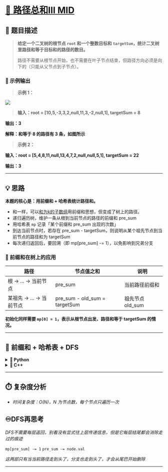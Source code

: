 #  [🌳 路径总和Ⅲ MID](https://leetcode.cn/problems/path-sum-iii)

## 📝 题目描述

> **给定一个二叉树的根节点 `root` 和一个整数目标和 `targetSum`，统计二叉树里路径和等于目标和的路径的数目。**
>
> 路径不需要从根节点开始，也不需要在叶子节点结束，但路径方向必须是向下的（只能从父节点到子节点）。

### 🧩 示例输出

> **示例 1：**

![](https://assets.leetcode.com/uploads/2021/04/09/pathsum3-1-tree.jpg)

>**输入：root = [10,5,-3,3,2,null,11,3,-2,null,1], targetSum = 8**
>
**输出：3**
>
**解释：和等于 8 的路径有 3 条，如图所示**

>**示例 2：**
>
**输入：root = [5,4,8,11,null,13,4,7,2,null,null,5,1], targetSum = 22**
>
**输出：3**

---

## 💡 思路

**本题的核心是：用前缀和 + 哈希表统计路径和。**

- 和一样，可以[和为k的子数组](https://github.com/X-peco/Algo-Daily/blob/main/journey%20/leetcode-algorithm/%E5%92%8C%E4%B8%BAk%E7%9A%84%E5%AD%90%E6%95%B0%E7%BB%84MID.md)用前缀和思想，但变成了树上的路径。
- 递归遍历树，维护一条从根到当前节点的路径的前缀和 pre_sum
- 用哈希表 `mp` 记录「某个前缀和 pre_sum 出现的次数」
- 到达当前节点时，若存在 pre_sum - targetSum，则说明从某个祖先节点到当前节点的路径和为 targetSum
- 每次递归返回后，要回溯（即 mp[pre_sum] -= 1），以免影响到兄弟分支

### 🌳 前缀和在树上的应用

| 路径                     | 节点值之和 | 说明                  |
| ------------------------ | ---------- | --------------------- |
| 根 -> ... -> 当前节点     | pre_sum    | 当前路径前缀和        |
| 某祖先 -> ... -> 当前节点 | pre_sum - old_sum = targetSum | 祖先节点 old_sum        |

**初始化同样需要 `mp[0] = 1`，表示从根节点出发、路径和等于 targetSum 的情况。**

---

## 🧭 前缀和 + 哈希表 + DFS

<details>
  <summary><strong>🐍 Python</strong></summary>

```python
class Solution:
    def pathSum(self, root, targetSum):
        from collections import defaultdict
        mp = defaultdict(int)
        mp[0] = 1

        def dfs(node, pre_sum):
            if not node:
                return 0
            pre_sum += node.val
            res = mp[pre_sum - targetSum]
            mp[pre_sum] += 1
            res += dfs(node.left, pre_sum)
            res += dfs(node.right, pre_sum)
            mp[pre_sum] -= 1  # 回溯
            return res

        return dfs(root, 0)
```
</details>

<details>
  <summary><strong>🦕 C++</strong></summary>

```cpp
class Solution {
public:
    int pathSum(TreeNode* root, int targetSum) {
        unordered_map<long long, int> mp;
        mp[0] = 1;
        function<int(TreeNode*, long long)> dfs = [&](TreeNode* node, long long pre_sum) -> int {
            if (!node) return 0;
            pre_sum += node->val;
            int res = mp[pre_sum - targetSum];
            mp[pre_sum]++;
            res += dfs(node->left, pre_sum);
            res += dfs(node->right, pre_sum);
            mp[pre_sum]--;
            return res;
        };
        return dfs(root, 0);
    }
};
```
</details>

---

## ⏱️ 复杂度分析

- *时间复杂度：O(N)，N 为节点数，每个节点只遍历一次*

## ♾️DFS再思考
*DFS不需要每层返回，别看没有显式往上层传递信息，但是它每层结尾都会消除走过的痕迹*

`mp[pre_sum] -= 1`
`pre_sum -= node.val`

*这两部只有当当前路径走到头了，分支也走到头了，才会从尾巴开始删除*

---
